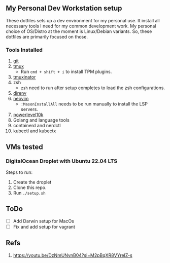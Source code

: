 ## My Personal Dev Workstation setup

These dotfiles sets up a dev environment for my personal use. It install all necessary tools I need for my common development work. My personal choice of OS/Distro at the moment is Linux/Debian variants. 
So, these dotfiles are primarily focused on those.

### Tools Installed

1. [git](https://git-scm.com/)
2. [tmux](https://github.com/tmux/tmux/wiki)
    - Run `cmd + shift + i` to install TPM plugins.
4. [tmuxinator](https://github.com/tmuxinator/tmuxinator)
5. zsh
    - `zsh` need to run after setup completes to load the zsh configurations.
6. [direnv](https://direnv.net/)
7. [neovim](https://github.com/neovim/neovim)
   - `:MasonInstallAll` needs to be run manually to install the LSP servers.
9. [powerlevel10k](https://github.com/romkatv/powerlevel10k)
10. Golang and language tools
11. containerd and nerdctl
12. kubectl and kubectx

## VMs tested

### DigitalOcean Droplet with Ubuntu 22.04 LTS

Steps to run:

1. Create the droplet
2. Clone this repo.
3. Run `./setup.sh`

## ToDo

- [ ] Add Darwin setup for MacOs
- [ ] Fix and add setup for vagrant

## Refs

1. https://youtu.be/DzNmUNvnB04?si=M2pBqXR8VYreIZ-s
